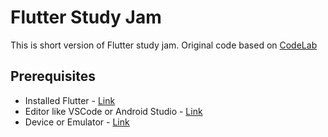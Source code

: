 # Flutter Study Jam
This is short version of Flutter study jam. Original code based on [CodeLab](https://codelabs.developers.google.com/codelabs/first-flutter-app-pt1/index.html#0)

## Prerequisites
- Installed Flutter - [Link](https://flutter.dev/docs/get-started/install)
- Editor like VSCode or Android Studio - [Link](https://flutter.dev/docs/get-started/editor)
- Device or Emulator - [Link](https://flutter.dev/docs/get-started/install/macos)
